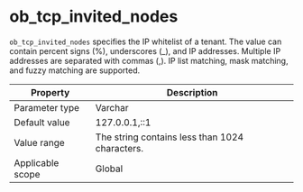 ob_tcp_invited_nodes
=========================================
<!-- # docslug#/oceanbase-database/oceanbase-database/V4.0.0/ob_tcp_invited_nodes-1-2-3 -->
`ob_tcp_invited_nodes` specifies the IP whitelist of a tenant. The value can contain percent signs (%), underscores (_), and IP addresses. Multiple IP addresses are separated with commas (,). IP list matching, mask matching, and fuzzy matching are supported.


| **Property** | **Description** |
|--------|---------------|
| Parameter type | Varchar |
| Default value | 127.0.0.1,::1 |
| Value range | The string contains less than 1024 characters. |
| Applicable scope | Global |


